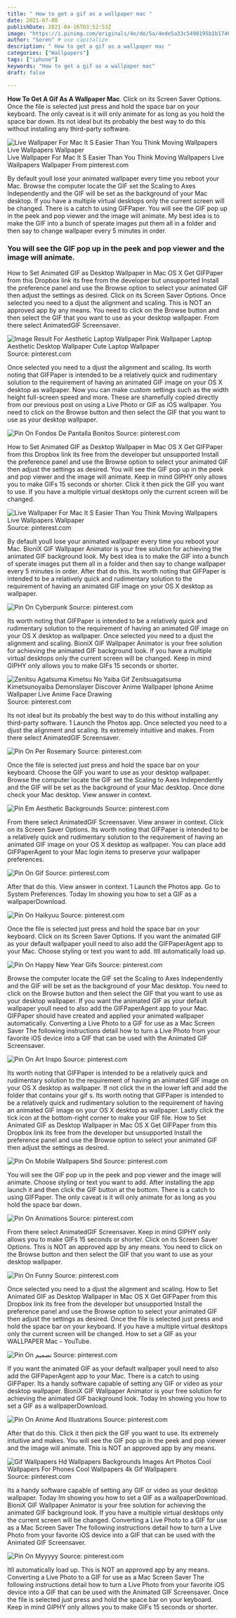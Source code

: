 ```yaml
---
title: " How to get a gif as a wallpaper mac "
date: 2021-07-08
publishDate: 2021-04-16T03:52:53Z
image: "https://i.pinimg.com/originals/4e/de/5a/4ede5a33c5490195b2b17466ad26d124.gif"
author: "Soren" # use capitalize
description: " How to get a gif as a wallpaper mac "
categories: ["Wallpapers"]
tags: ["iphone"]
keywords: "How to get a gif as a wallpaper mac"
draft: false

---
```



**How To Get A Gif As A Wallpaper Mac**. Click on its Screen Saver Options. Once the file is selected just press and hold the space bar on your keyboard. The only caveat is it will only animate for as long as you hold the space bar down. Its not ideal but its probably the best way to do this without installing any third-party software.

![Live Wallpaper For Mac It S Easier Than You Think Moving Wallpapers Live Wallpapers Wallpaper](https://i.pinimg.com/originals/f3/0a/58/f30a5857316517727ce48e234fd863e4.jpg "Live Wallpaper For Mac It S Easier Than You Think Moving Wallpapers Live Wallpapers Wallpaper")
Live Wallpaper For Mac It S Easier Than You Think Moving Wallpapers Live Wallpapers Wallpaper From pinterest.com


By default youll lose your animated wallpaper every time you reboot your Mac. Browse the computer locate the GIF set the Scaling to Axes Independently and the GIF will be set as the background of your Mac desktop. If you have a multiple virtual desktops only the current screen will be changed. There is a catch to using GIFPaper. You will see the GIF pop up in the peek and pop viewer and the image will animate. My best idea is to make the GIF into a bunch of sperate images put them all in a folder and then say to change wallpaper every 5 minutes in order.

### You will see the GIF pop up in the peek and pop viewer and the image will animate.

How to Set Animated GIF as Desktop Wallpaper in Mac OS X Get GIFPaper from this Dropbox link its free from the developer but unsupported Install the preference panel and use the Browse option to select your animated GIF then adjust the settings as desired. Click on its Screen Saver Options. Once selected you need to a djust the alignment and scaling. This is NOT an approved app by any means. You need to click on the Browse button and then select the GIF that you want to use as your desktop wallpaper. From there select AnimatedGIF Screensaver.


![Image Result For Aesthetic Laptop Wallpaper Pink Wallpaper Laptop Aesthetic Desktop Wallpaper Cute Laptop Wallpaper](https://i.pinimg.com/originals/b5/ce/6a/b5ce6a31bda710146e783a06390f1a51.gif "Image Result For Aesthetic Laptop Wallpaper Pink Wallpaper Laptop Aesthetic Desktop Wallpaper Cute Laptop Wallpaper")
Source: pinterest.com

Once selected you need to a djust the alignment and scaling. Its worth noting that GIFPaper is intended to be a relatively quick and rudimentary solution to the requirement of having an animated GIF image on your OS X desktop as wallpaper. Now you can make custom settings such as the width height full-screen speed and more. These are shamefully copied directly from our previous post on using a Live Photo or GIF as iOS wallpaper. You need to click on the Browse button and then select the GIF that you want to use as your desktop wallpaper.

![Pin On Fondos De Pantalla Bonitos](https://i.pinimg.com/originals/93/0f/a8/930fa8d6fc4ec0d6d07d54eca225d754.gif "Pin On Fondos De Pantalla Bonitos")
Source: pinterest.com

How to Set Animated GIF as Desktop Wallpaper in Mac OS X Get GIFPaper from this Dropbox link its free from the developer but unsupported Install the preference panel and use the Browse option to select your animated GIF then adjust the settings as desired. You will see the GIF pop up in the peek and pop viewer and the image will animate. Keep in mind GIPHY only allows you to make GIFs 15 seconds or shorter. Click it then pick the GIF you want to use. If you have a multiple virtual desktops only the current screen will be changed.

![Live Wallpaper For Mac It S Easier Than You Think Moving Wallpapers Live Wallpapers Wallpaper](https://i.pinimg.com/originals/f3/0a/58/f30a5857316517727ce48e234fd863e4.jpg "Live Wallpaper For Mac It S Easier Than You Think Moving Wallpapers Live Wallpapers Wallpaper")
Source: pinterest.com

By default youll lose your animated wallpaper every time you reboot your Mac. BioniX GIF Wallpaper Animator is your free solution for achieving the animated GIF background look. My best idea is to make the GIF into a bunch of sperate images put them all in a folder and then say to change wallpaper every 5 minutes in order. After that do this. Its worth noting that GIFPaper is intended to be a relatively quick and rudimentary solution to the requirement of having an animated GIF image on your OS X desktop as wallpaper.

![Pin On Cyberpunk](https://i.pinimg.com/originals/51/05/bd/5105bd5dc056f7c3283dd64b20fe4d0b.gif "Pin On Cyberpunk")
Source: pinterest.com

Its worth noting that GIFPaper is intended to be a relatively quick and rudimentary solution to the requirement of having an animated GIF image on your OS X desktop as wallpaper. Once selected you need to a djust the alignment and scaling. BioniX GIF Wallpaper Animator is your free solution for achieving the animated GIF background look. If you have a multiple virtual desktops only the current screen will be changed. Keep in mind GIPHY only allows you to make GIFs 15 seconds or shorter.

![Zenitsu Agatsuma Kimetsu No Yaiba Gif Zenitsuagatsuma Kimetsunoyaiba Demonslayer Discover Anime Wallpaper Iphone Anime Wallpaper Live Anime Face Drawing](https://i.pinimg.com/originals/cc/ed/5a/cced5a055436f9f0ed1ef11160ac2318.gif "Zenitsu Agatsuma Kimetsu No Yaiba Gif Zenitsuagatsuma Kimetsunoyaiba Demonslayer Discover Anime Wallpaper Iphone Anime Wallpaper Live Anime Face Drawing")
Source: pinterest.com

Its not ideal but its probably the best way to do this without installing any third-party software. 1 Launch the Photos app. Once selected you need to a djust the alignment and scaling. Its extremely intuitive and makes. From there select AnimatedGIF Screensaver.

![Pin On Per Rosemary](https://i.pinimg.com/originals/a0/ac/a1/a0aca19edd5a3b69ace640dbf0f6446d.gif "Pin On Per Rosemary")
Source: pinterest.com

Once the file is selected just press and hold the space bar on your keyboard. Choose the GIF you want to use as your desktop wallpaper. Browse the computer locate the GIF set the Scaling to Axes Independently and the GIF will be set as the background of your Mac desktop. Once done check your Mac desktop. View answer in context.

![Pin Em Aesthetic Backgrounds](https://i.pinimg.com/originals/b8/4d/71/b84d7101bdeafc175cebb6a282cb6775.gif "Pin Em Aesthetic Backgrounds")
Source: pinterest.com

From there select AnimatedGIF Screensaver. View answer in context. Click on its Screen Saver Options. Its worth noting that GIFPaper is intended to be a relatively quick and rudimentary solution to the requirement of having an animated GIF image on your OS X desktop as wallpaper. You can place add GIFPaperAgent to your Mac login items to preserve your wallpaper preferences.

![Pin On Gif](https://i.pinimg.com/originals/4a/70/5e/4a705e028bb9f5d50995e68c791fb10a.gif "Pin On Gif")
Source: pinterest.com

After that do this. View answer in context. 1 Launch the Photos app. Go to System Preferences. Today Im showing you how to set a GIF as a wallpaperDownload.

![Pin On Haikyuu](https://i.pinimg.com/originals/26/3b/09/263b09ef28bb3f6cfd06c49bcdc4b414.gif "Pin On Haikyuu")
Source: pinterest.com

Once the file is selected just press and hold the space bar on your keyboard. Click on its Screen Saver Options. If you want the animated GIF as your default wallpaper youll need to also add the GIFPaperAgent app to your Mac. Choose styling or text you want to add. Itll automatically load up.

![Pin On Happy New Year Gifs](https://i.pinimg.com/originals/16/f3/9e/16f39e7f713cbf30a8f8a8446f39bab6.gif "Pin On Happy New Year Gifs")
Source: pinterest.com

Browse the computer locate the GIF set the Scaling to Axes Independently and the GIF will be set as the background of your Mac desktop. You need to click on the Browse button and then select the GIF that you want to use as your desktop wallpaper. If you want the animated GIF as your default wallpaper youll need to also add the GIFPaperAgent app to your Mac. GIFPaper should have created and applied your animated wallpaper automatically. Converting a Live Photo to a GIF for use as a Mac Screen Saver The following instructions detail how to turn a Live Photo from your favorite iOS device into a GIF that can be used with the Animated GIF Screensaver.

![Pin On Art Inspo](https://i.pinimg.com/originals/e3/bb/7b/e3bb7bbf0b52887104c2e68c1a4f6c76.gif "Pin On Art Inspo")
Source: pinterest.com

Its worth noting that GIFPaper is intended to be a relatively quick and rudimentary solution to the requirement of having an animated GIF image on your OS X desktop as wallpaper. If not click the in the lower left and add the folder that contains your gif s. Its worth noting that GIFPaper is intended to be a relatively quick and rudimentary solution to the requirement of having an animated GIF image on your OS X desktop as wallpaper. Lastly click the tick icon at the bottom-right corner to make your GIF file. How to Set Animated GIF as Desktop Wallpaper in Mac OS X Get GIFPaper from this Dropbox link its free from the developer but unsupported Install the preference panel and use the Browse option to select your animated GIF then adjust the settings as desired.

![Pin On Mobile Wallpapers Shd](https://i.pinimg.com/originals/33/b8/db/33b8db1015f6c692d867966c0fa34584.gif "Pin On Mobile Wallpapers Shd")
Source: pinterest.com

You will see the GIF pop up in the peek and pop viewer and the image will animate. Choose styling or text you want to add. After installing the app launch it and then click the GIF button at the bottom. There is a catch to using GIFPaper. The only caveat is it will only animate for as long as you hold the space bar down.

![Pin On Animations](https://i.pinimg.com/originals/88/9b/4e/889b4e816af9de78a3933c8ceec9dbd5.gif "Pin On Animations")
Source: pinterest.com

From there select AnimatedGIF Screensaver. Keep in mind GIPHY only allows you to make GIFs 15 seconds or shorter. Click on its Screen Saver Options. This is NOT an approved app by any means. You need to click on the Browse button and then select the GIF that you want to use as your desktop wallpaper.

![Pin On Funny](https://i.pinimg.com/originals/d3/6b/db/d36bdb98585b8ece4ef7b8ca0e138fb5.gif "Pin On Funny")
Source: pinterest.com

Once selected you need to a djust the alignment and scaling. How to Set Animated GIF as Desktop Wallpaper in Mac OS X Get GIFPaper from this Dropbox link its free from the developer but unsupported Install the preference panel and use the Browse option to select your animated GIF then adjust the settings as desired. Once the file is selected just press and hold the space bar on your keyboard. If you have a multiple virtual desktops only the current screen will be changed. How to set a GIF as your WALLPAPER Mac - YouTube.

![Pin On تصميم](https://i.pinimg.com/originals/28/f0/04/28f0044496e3832ff5dcdf624284dc63.gif "Pin On تصميم")
Source: pinterest.com

If you want the animated GIF as your default wallpaper youll need to also add the GIFPaperAgent app to your Mac. There is a catch to using GIFPaper. Its a handy software capable of setting any GIF or video as your desktop wallpaper. BioniX GIF Wallpaper Animator is your free solution for achieving the animated GIF background look. Today Im showing you how to set a GIF as a wallpaperDownload.

![Pin On Anime And Illustrations](https://i.pinimg.com/originals/de/7b/d6/de7bd6a32ee6aba8ab6da671aa4df54b.gif "Pin On Anime And Illustrations")
Source: pinterest.com

After that do this. Click it then pick the GIF you want to use. Its extremely intuitive and makes. You will see the GIF pop up in the peek and pop viewer and the image will animate. This is NOT an approved app by any means.

![Gif Wallpapers Hd Wallpapers Backgrounds Images Art Photos Cool Wallpapers For Phones Cool Wallpapers 4k Gif Wallpapers](https://i.pinimg.com/originals/7c/83/af/7c83afe4915fc72564941ab32ff1e37d.gif "Gif Wallpapers Hd Wallpapers Backgrounds Images Art Photos Cool Wallpapers For Phones Cool Wallpapers 4k Gif Wallpapers")
Source: pinterest.com

Its a handy software capable of setting any GIF or video as your desktop wallpaper. Today Im showing you how to set a GIF as a wallpaperDownload. BioniX GIF Wallpaper Animator is your free solution for achieving the animated GIF background look. If you have a multiple virtual desktops only the current screen will be changed. Converting a Live Photo to a GIF for use as a Mac Screen Saver The following instructions detail how to turn a Live Photo from your favorite iOS device into a GIF that can be used with the Animated GIF Screensaver.

![Pin On Myyyyy](https://i.pinimg.com/originals/4e/de/5a/4ede5a33c5490195b2b17466ad26d124.gif "Pin On Myyyyy")
Source: pinterest.com

Itll automatically load up. This is NOT an approved app by any means. Converting a Live Photo to a GIF for use as a Mac Screen Saver The following instructions detail how to turn a Live Photo from your favorite iOS device into a GIF that can be used with the Animated GIF Screensaver. Once the file is selected just press and hold the space bar on your keyboard. Keep in mind GIPHY only allows you to make GIFs 15 seconds or shorter.

